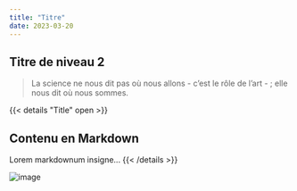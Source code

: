 ```yaml
---
title: "Titre"
date: 2023-03-20
---
```


## Titre de niveau 2

> La science ne nous dit pas où nous allons - c’est le rôle de l’art - ; elle nous dit où nous sommes.


{{< details "Title" open >}}
## Contenu en Markdown
Lorem markdownum insigne...
{{< /details >}}


![image](../images/image.jpg)

